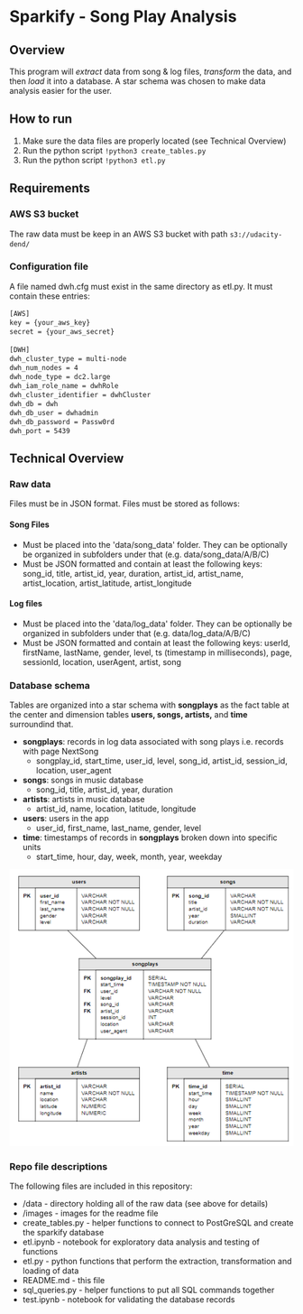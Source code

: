 # Sparkify - Song Play Analysis

## Overview

This program will *extract* data from song & log files, *transform* the data, and then *load* it into a database. A star schema was chosen to make data analysis easier for the user.  


## How to run

1. Make sure the data files are properly located (see Technical Overview)
2. Run the python script `!python3 create_tables.py`
3. Run the python script `!python3 etl.py`
    

## Requirements

### AWS S3 bucket

The raw data must be keep in an AWS S3 bucket with path `s3://udacity-dend/`

### Configuration file

A file named dwh.cfg must exist in the same directory as etl.py.  It must contain these entries:

```
[AWS]
key = {your_aws_key}
secret = {your_aws_secret}

[DWH]
dwh_cluster_type = multi-node
dwh_num_nodes = 4
dwh_node_type = dc2.large
dwh_iam_role_name = dwhRole
dwh_cluster_identifier = dwhCluster
dwh_db = dwh
dwh_db_user = dwhadmin
dwh_db_password = Passw0rd
dwh_port = 5439
```

## Technical Overview

### Raw data

Files must be in JSON format. 
Files must be stored as follows:

#### Song Files
- Must be placed into the 'data/song_data' folder.  They can be optionally be organized in subfolders under that (e.g. data/song_data/A/B/C)
- Must be JSON formatted and contain at least the following keys: song_id, title, artist_id, year, duration, artist_id, artist_name, artist_location, artist_latitude, artist_longitude


#### Log files
- Must be placed into the 'data/log_data' folder.  They can be optionally be organized in subfolders under that (e.g. data/log_data/A/B/C)
- Must be JSON formatted and contain at least the following keys: userId, firstName, lastName, gender, level, ts (timestamp in milliseconds), page, sessionId, location, userAgent, artist, song


### Database schema

Tables are organized into a star schema with **songplays** as the fact table at the center and dimension tables **users, songs, artists,** and **time** surroundind that.

- **songplays**: records in log data associated with song plays i.e. records with page NextSong
    - songplay_id, start_time, user_id, level, song_id, artist_id, session_id, location, user_agent
- **songs**: songs in music database
    - song_id, title, artist_id, year, duration
- **artists**: artists in music database
    - artist_id, name, location, latitude, longitude
- **users**: users in the app
    - user_id, first_name, last_name, gender, level
- **time**: timestamps of records in **songplays** broken down into specific units
    - start_time, hour, day, week, month, year, weekday

![](images/sparkify_schema.png)


### Repo file descriptions

The following files are included in this repository:

- /data - directory holding all of the raw data (see above for details)
- /images - images for the readme file
- create_tables.py - helper functions to connect to PostGreSQL and create the sparkify database
- etl.ipynb - notebook for exploratory data analysis and testing of functions
- etl.py - python functions that perform the extraction, transformation and loading of data
- README.md - this file
- sql_queries.py - helper functions to put all SQL commands together
- test.ipynb - notebook for validating the database records

